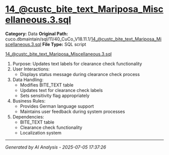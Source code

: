 # 14_@custc_bite_text_Mariposa_Miscellaneous.3.sql

**Category:** Data
**Original Path:** cuco.dbmaintain/sql/11/40_CuCo_V18.11.1/14_@custc_bite_text_Mariposa_Miscellaneous.3.sql
**File Type:** SQL script

14_@custc_bite_text_Mariposa_Miscellaneous.3.sql
1. Purpose: Updates text labels for clearance check functionality
2. User Interactions:
   - Displays status message during clearance check process
3. Data Handling:
   - Modifies BITE_TEXT table
   - Updates text for clearance check labels
   - Sets sensitivity flag appropriately
4. Business Rules:
   - Provides German language support
   - Maintains user feedback during system processes
5. Dependencies:
   - BITE_TEXT table
   - Clearance check functionality
   - Localization system

---
*Generated by AI Analysis - 2025-07-05 17:37:26*
